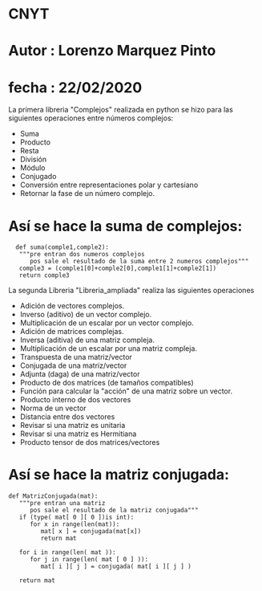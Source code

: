 # CNYT
# Autor : Lorenzo Marquez Pinto
# fecha : 22/02/2020
La primera libreria "Complejos" realizada en python se hizo para las siguientes operaciones entre números complejos:
- Suma
- Producto
- Resta
- División
- Módulo
- Conjugado
- Conversión entre representaciones polar y cartesiano
- Retornar la fase de un número complejo.
# Así se hace la suma de complejos:
~~~ 
  def suma(comple1,comple2):
   """pre entran dos numeros complejos
      pos sale el resultado de la suma entre 2 numeros complejos"""
   comple3 = (comple1[0]+comple2[0],comple1[1]+comple2[1])
   return comple3 
~~~
La segunda Libreria "Libreria_ampliada" realiza las siguientes operaciones 
- Adición de vectores complejos.
- Inverso (aditivo) de un vector complejo.
- Multiplicación de un escalar por un vector complejo.
- Adición de matrices complejas.
- Inversa (aditiva) de una matriz compleja.
- Multiplicación de un escalar por una matriz compleja.
- Transpuesta de una matriz/vector
- Conjugada de una matriz/vector
- Adjunta (daga) de una matriz/vector
- Producto de dos matrices (de tamaños compatibles)
- Función para calcular la "acción" de una matriz sobre un vector.
- Producto interno de dos vectores
- Norma de un vector
- Distancia entre dos vectores
- Revisar si una matriz es unitaria
- Revisar si una matriz es Hermitiana
- Producto tensor de dos matrices/vectores
# Así se hace la matriz conjugada:
~~~ 
def MatrizConjugada(mat):
   """pre entran una matriz 
      pos sale el resultado de la matriz conjugada"""
   if (type( mat[ 0 ][ 0 ])is int):
      for x in range(len(mat)):
         mat[ x ] = conjugada(mat[x])
         return mat

   for i in range(len( mat )):
      for j in range(len( mat [ 0 ] )):
         mat[ i ][ j ] = conjugada( mat[ i ][ j ] )

   return mat
~~~ 
